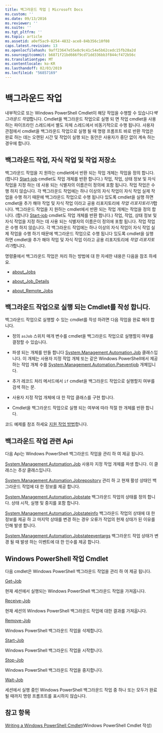 ```yaml
---
title: 백그라운드 작업 | Microsoft Docs
ms.custom: ''
ms.date: 09/13/2016
ms.reviewer: ''
ms.suite: ''
ms.tgt_pltfrm: ''
ms.topic: article
ms.assetid: a0ef5ac9-8254-4832-ace8-84b356c10f08
caps.latest.revision: 13
ms.openlocfilehash: 9aff23647e55e8c9c41c54e5b62cedc15fb28a2d
ms.sourcegitcommit: b6871f21bd666f9cd71dd336bb3f844cf472b56c
ms.translationtype: MT
ms.contentlocale: ko-KR
ms.lasthandoff: 02/03/2019
ms.locfileid: "56857169"
---
```

# <a name="background-jobs"></a>백그라운드 작업

내부적으로 또는 Windows PowerShell Cmdlet이 해당 작업을 수행할 수 있습니다*백그라운드 작업*합니다. Cmdlet을 백그라운드 작업으로 실행 되 면 작업 cmdlet을 사용 하는 파이프라인 스레드에서 별도 자체 스레드에서 비동기적으로 수행 됩니다. 사용자 관점에서 cmdlet을 백그라운드 작업으로 실행 될 때 명령 프롬프트 바로 반환 작업은 완료 하는 데는 오랜된 시간 및 작업이 실행 되는 동안은 사용자가 중단 없이 계속 하는 경우에 합니다.

## <a name="background-jobs-child-jobs-and-the-job-repository"></a>백그라운드 작업, 자식 작업 및 작업 저장소

백그라운드 작업을 지 원하는 cmdlet에서 반환 되는 작업 개체는 작업을 정의 합니다. (합니다 [Start-job](/powershell/module/Microsoft.PowerShell.Core/Start-Job) cmdlet도 작업 개체를 반환 합니다.) 작업, 작업, 상태 정보 및 자식 작업을 지정 하는 데 사용 되는 식별자의 이름은이 정의에 포함 됩니다. 작업 작업은 수행 하지 않습니다. 각 백그라운드 작업에는 하나 이상의 자식 작업이 자식 작업 실제 작업을 수행 하기 때문에 백그라운드 작업으로 수행 됩니다 있도록 cmdlet을 실행 하면 cmdlet을 추가 해야 작업 및 자식 작업 이라고 공용 리포지토리에 *작업 리포지토리가*합니다.
백그라운드 작업을 지 원하는 cmdlet에서 반환 되는 작업 개체는 작업을 정의 합니다. (합니다 [Start-job](/powershell/module/Microsoft.PowerShell.Core/Start-Job) cmdlet도 작업 개체를 반환 합니다.) 작업, 작업, 상태 정보 및 자식 작업을 지정 하는 데 사용 되는 식별자의 이름은이 정의에 포함 됩니다. 작업 작업은 수행 하지 않습니다. 각 백그라운드 작업에는 하나 이상의 자식 작업이 자식 작업 실제 작업을 수행 하기 때문에 백그라운드 작업으로 수행 됩니다 있도록 cmdlet을 실행 하면 cmdlet을 추가 해야 작업 및 자식 작업 이라고 공용 리포지토리에 *작업 리포지토리가*합니다.

명령줄에서 백그라운드 작업은 처리 하는 방법에 대 한 자세한 내용은 다음을 참조 하세요.

- [about_Jobs](/powershell/module/microsoft.powershell.core/about/about_jobs)

- [about_Job_Details](/powershell/module/microsoft.powershell.core/about/about_job_details)

- [about_Remote_Jobs](/powershell/module/microsoft.powershell.core/about/about_remote_jobs)

## <a name="writing-a-cmdlet-that-runs-as-a-background-job"></a>백그라운드 작업으로 실행 되는 Cmdlet를 작성 합니다.

백그라운드 작업으로 실행할 수 있는 cmdlet를 작성 하려면 다음 작업을 완료 해야 합니다.

- 정의 `asJob` 스위치 매개 변수를 cmdlet을 백그라운드 작업으로 실행할지 여부를 결정할 수 있습니다.

- 파생 되는 개체를 만들 합니다 [System.Management.Automation.Job](/dotnet/api/System.Management.Automation.Job) 클래스입니다. 이 개체는 사용자 지정 작업 개체 또는 같은 Windows PowerShell에서 제공 하는 작업 개체 수를 [System.Management.Automation.Pseventjob](/dotnet/api/System.Management.Automation.PSEventJob) 개체입니다.

- 추가 레코드 처리 메서드에서 `if` cmdlet을 백그라운드 작업으로 실행할지 여부를 검색 하는 문.

- 사용자 지정 작업 개체에 대 한 작업 클래스를 구현 합니다.

- Cmdlet을 백그라운드 작업으로 실행 되는 여부에 따라 적절 한 개체를 반환 합니다.

코드 예제를 참조 하세요 [지원 작업 방법](./how-to-support-jobs.md)합니다.

## <a name="background-job-related-apis"></a>백그라운드 작업 관련 Api

다음 Api는 Windows PowerShell 백그라운드 작업을 관리 하 여 제공 됩니다.

[System.Management.Automation.Job](/dotnet/api/System.Management.Automation.Job) 사용자 지정 작업 개체를 파생 합니다. 이 클래스는 추상 클래스입니다.

[System.Management.Automation.Jobrepository](/dotnet/api/System.Management.Automation.JobRepository) 관리 하 고 현재 활성 상태인 백그라운드 작업에 대 한 정보를 제공 합니다.

[System.Management.Automation.Jobstate](/dotnet/api/System.Management.Automation.JobState) 백그라운드 작업의 상태를 정의 합니다. 상태 시작, 실행 및 중지를 포함 합니다.

[System.Management.Automation.Jobstateinfo](/dotnet/api/System.Management.Automation.JobStateInfo) 백그라운드 작업의 상태에 대 한 정보를 제공 하 고 마지막 상태를 변경 하는 경우 오류가 작업의 현재 상태가 된 이유를 인해 발생 합니다.

[System.Management.Automation.Jobstateeventargs](/dotnet/api/System.Management.Automation.JobStateEventArgs) 백그라운드 작업 상태가 변경 될 때 발생 하는 이벤트에 대 한 인수를 제공 합니다.

## <a name="windows-powershell-job-cmdlets"></a>Windows PowerShell 작업 Cmdlet

다음 cmdlet은 Windows PowerShell 백그라운드 작업을 관리 하 여 제공 됩니다.

[Get-Job](/powershell/module/Microsoft.PowerShell.Core/Get-Job)

현재 세션에서 실행되는 Windows PowerShell 백그라운드 작업을 가져옵니다.

[Receive-Job](/powershell/module/Microsoft.PowerShell.Core/Receive-Job)

현재 세션의 Windows PowerShell 백그라운드 작업에 대한 결과를 가져옵니다.

[Remove-Job](/powershell/module/Microsoft.PowerShell.Core/Remove-Job)

Windows PowerShell 백그라운드 작업을 삭제합니다.

[Start-Job](/powershell/module/Microsoft.PowerShell.Core/Start-Job)

Windows PowerShell 백그라운드 작업을 시작합니다.

[Stop-Job](/powershell/module/Microsoft.PowerShell.Core/Stop-Job)

Windows PowerShell 백그라운드 작업을 중지합니다.

[Wait-Job](/powershell/module/Microsoft.PowerShell.Core/Wait-Job)

세션에서 실행 중인 Windows PowerShell 백그라운드 작업 중 하나 또는 모두가 완료될 때까지 명령 프롬프트를 표시하지 않습니다.

## <a name="see-also"></a>참고 항목

[Writing a Windows PowerShell Cmdlet](./writing-a-windows-powershell-cmdlet.md)(Windows PowerShell Cmdlet 작성)
